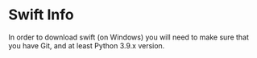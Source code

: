 # Swift Info

In order to download swift (on Windows) you will need to make sure that you have Git, and at least Python 3.9.x version.
